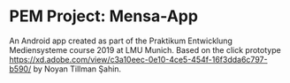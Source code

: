 # PEM Project: Mensa-App

An Android app created as part of the Praktikum Entwicklung Mediensysteme course 2019 at LMU Munich. Based on the click prototype https://xd.adobe.com/view/c3a10eec-0e10-4ce5-454f-16f3dda6c797-b590/ by Noyan Tillman Şahin.
